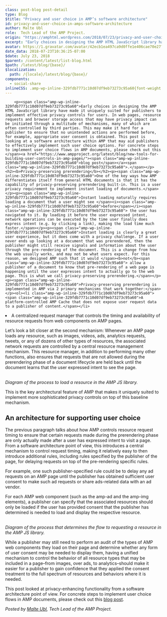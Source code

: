 ```yaml
---
class: post-blog post-detail
type: Blog
$title: "Privacy and user choice in AMP’s software architecture"
id: privacy-and-user-choice-in-amps-software-architecture
author: Malte Ubl
role:  Tech Lead of the AMP Project.
origin: "https://amphtml.wordpress.com/2018/07/23/privacy-and-user-choice-in-amps-software-architecture/amp/"
excerpt: "Early choices in designing the AMP HTML JavaScript library have made it uniquely suited for publishers to implement effective privacy controls for users. In web pages, resource requests and browser storage access that may have privacy impact can be initiated through a multitude of mechanisms, many of which are often controlled by third parties. This [&#8230;]"
avatar: https://1.gravatar.com/avatar/42ecb1ea497ca9d0ffe1e406cae70e27?s=96&d=identicon&r=G
date_data: 2018-07-23T10:36:25-07:00
$date: July 23, 2018
$parent: /content/latest/list-blog.html
$path: /latest/blog/{base}/
$localization:
  path: /{locale}/latest/blog/{base}/
components:
  - social-share
inlineCSS: .amp-wp-inline-329fdb7771c10d07df9eb73273c95a60{font-weight:400;}
---
```


<div class="amp-wp-article-content">

		<p><span class="amp-wp-inline-329fdb7771c10d07df9eb73273c95a60">Early choices in designing the AMP HTML JavaScript library have made it uniquely suited for publishers to implement effective privacy controls for users. In web pages, resource requests and browser storage access that may have privacy impact can be initiated through a multitude of mechanisms, many of which are often controlled by third parties. This may make it hard for a publisher to ensure that no unintended actions are performed before, for example, appropriate user consent is obtained. This post is looking at a software architecture within AMP that may aid publishers to effectively implement such user choice options. For concrete steps to implement user choice flows in AMP documents, please check out this </span><a href="https://www.ampproject.org/latest/blog/new-tools-for-building-user-controls-in-amp-pages/"><span class="amp-wp-inline-329fdb7771c10d07df9eb73273c95a60">blog post</span></a><span class="amp-wp-inline-329fdb7771c10d07df9eb73273c95a60">.</span></p><h2><b>Privacy-preserving prerendering</b></h2><p><span class="amp-wp-inline-329fdb7771c10d07df9eb73273c95a60">One of the key ways how AMP differentiates itself from general HTML documents is that it has the capability of privacy-preserving prerendering built-in. This is a user privacy requirement to implement instant loading of documents.</span></p><p><span class="amp-wp-inline-329fdb7771c10d07df9eb73273c95a60">Instant loading naturally requires loading a document that a user might see </span><i><span class="amp-wp-inline-329fdb7771c10d07df9eb73273c95a60">before</span></i><span class="amp-wp-inline-329fdb7771c10d07df9eb73273c95a60"> the user has navigated to it. By loading it before the user expressed intent, network operations can be executed by the time user finally does express intent (e.g. by clicking a link), making the load time much faster.</span></p><p><span class="amp-wp-inline-329fdb7771c10d07df9eb73273c95a60">Instant loading is clearly a great user experience, but it does come with a privacy challenge. If a user never ends up looking at a document that was prerendered, then the publisher might still receive signals and information about the user through the pre-rendering of the document. This is a change from how the web usually works, and may not be what users expect. For this reason, we designed AMP such that it would </span><b>not</b><span class="amp-wp-inline-329fdb7771c10d07df9eb73273c95a60"> allow a publisher of a document to know that pre-rendering of a web page is happening until the user expresses intent to actually go to the web page. This is what we call privacy-preserving prerendering.</span></p><p><span class="amp-wp-inline-329fdb7771c10d07df9eb73273c95a60">Privacy-preserving prerendering is implemented in AMP via 2 primary mechanisms that work together:</span></p><ol><li class="amp-wp-inline-329fdb7771c10d07df9eb73273c95a60"><span class="amp-wp-inline-329fdb7771c10d07df9eb73273c95a60">A platform-controlled AMP Cache that does not expose user request data to a publisher of content.</span></li>
<li class="amp-wp-inline-329fdb7771c10d07df9eb73273c95a60"><span class="amp-wp-inline-329fdb7771c10d07df9eb73273c95a60">A centralized request manager that controls the timing and availability of resource requests from web components on AMP pages.</span></li>
</ol><p><span class="amp-wp-inline-329fdb7771c10d07df9eb73273c95a60">Let’s look a bit closer at the second mechanism: Whenever an AMP page loads any resource, such as images, videos, ads, analytics requests, tweets, or any of dozens of other types of resources, the associated network requests are controlled by a central resource management mechanism. This resource manager, in addition to performing many other functions, also ensures that requests that are not allowed during the prerendering phase of a document lifecycle are held back until the document learns that the user expressed intent to see the page.</span></p><p><amp-img class="alignnone size-full wp-image-2111 amp-wp-enforced-sizes" src="https://amphtml.files.wordpress.com/2018/07/privacy-and-user-choice-in-amp_s-software-architecture-blog-post-e1532367183277.png?w=660" alt="privacy-and-user-choice-in-amp_s-software-architecture-blog-post-e1532367137299.png" srcset="https://amphtml.files.wordpress.com/2018/07/privacy-and-user-choice-in-amp_s-software-architecture-blog-post-e1532367183277.png 344w, https://amphtml.files.wordpress.com/2018/07/privacy-and-user-choice-in-amp_s-software-architecture-blog-post-e1532367183277.png?w=141 141w, https://amphtml.files.wordpress.com/2018/07/privacy-and-user-choice-in-amp_s-software-architecture-blog-post-e1532367183277.png?w=281 281w" sizes="(min-width: 344px) 344px, 100vw" width="344" height="367"></amp-img><br/><i><span class="amp-wp-inline-329fdb7771c10d07df9eb73273c95a60">Diagram of the process to load a resource in the AMP JS library.</span></i></p><p><span class="amp-wp-inline-329fdb7771c10d07df9eb73273c95a60">This is the key architectural feature of AMP that makes it uniquely suited to implement more sophisticated privacy controls on top of this baseline mechanism.</span></p><h2><b>An architecture for supporting user choice</b></h2><p><span class="amp-wp-inline-329fdb7771c10d07df9eb73273c95a60">The previous paragraph talks about how AMP controls resource request timing to ensure that certain requests made during the prerendering phase are only actually made after a user has expressed intent to visit a page. From a software architecture point of view, this introduces a central mechanism to control request timing, making it relatively easy to then introduce additional rules, including rules specified by the publisher of the page, for delaying requests on top of the pre-rendering specific rules. </span></p><p><span class="amp-wp-inline-329fdb7771c10d07df9eb73273c95a60">For example, one such publisher-specified rule could be to delay any ad requests on an AMP page until the publisher has obtained sufficient user consent to make such ad requests or share ads-related data with an ad vendor. </span></p><p><span class="amp-wp-inline-329fdb7771c10d07df9eb73273c95a60">For each AMP web component (such as the </span><span class="amp-wp-inline-329fdb7771c10d07df9eb73273c95a60">amp-ad</span><span class="amp-wp-inline-329fdb7771c10d07df9eb73273c95a60"> and the </span><span class="amp-wp-inline-329fdb7771c10d07df9eb73273c95a60">amp-img</span><span class="amp-wp-inline-329fdb7771c10d07df9eb73273c95a60"> elements), a publisher can specify that the associated resources should only be loaded if the user has provided consent that the publisher has determined is needed to load and display the respective resource.</span></p><p><amp-img class="alignnone size-full wp-image-2112 amp-wp-enforced-sizes" src="https://amphtml.files.wordpress.com/2018/07/privacy-and-user-choice-in-amp_s-software-architecture-blog-post-1-e1532367237552.png?w=660" alt="privacy-and-user-choice-in-amp_s-software-architecture-blog-post-1.png" srcset="https://amphtml.files.wordpress.com/2018/07/privacy-and-user-choice-in-amp_s-software-architecture-blog-post-1-e1532367237552.png 619w, https://amphtml.files.wordpress.com/2018/07/privacy-and-user-choice-in-amp_s-software-architecture-blog-post-1-e1532367237552.png?w=145 145w, https://amphtml.files.wordpress.com/2018/07/privacy-and-user-choice-in-amp_s-software-architecture-blog-post-1-e1532367237552.png?w=291 291w" sizes="(min-width: 619px) 619px, 100vw" width="619" height="639"></amp-img><br/><i><span class="amp-wp-inline-329fdb7771c10d07df9eb73273c95a60">Diagram of the process that determines the flow to requesting a resource in the AMP JS library. </span></i></p><p><span class="amp-wp-inline-329fdb7771c10d07df9eb73273c95a60">While a publisher may still need to perform an audit of the types of AMP web components they load on their page and determine whether any form of user consent may be needed to display them, having a unified mechanism to control the behavior of all resource types that may be included in a page–from images, over ads, to analytics–should make it easier for a publisher to gain confidence that they applied the consent treatment to the full spectrum of resources and behaviors where it is needed.</span></p><p><span class="amp-wp-inline-329fdb7771c10d07df9eb73273c95a60">This post looked at privacy-enhancing functionality from a software architecture point of view. For concrete steps to implement user choice flows in AMP documents, please check out this </span><a href="https://www.ampproject.org/latest/blog/new-tools-for-building-user-controls-in-amp-pages/"><span class="amp-wp-inline-329fdb7771c10d07df9eb73273c95a60">blog post</span></a><span class="amp-wp-inline-329fdb7771c10d07df9eb73273c95a60">.</span></p><p><i><span class="amp-wp-inline-329fdb7771c10d07df9eb73273c95a60">Posted by <a href="https://twitter.com/cramforce">Malte Ubl</a>, Tech Lead of the AMP Project.</span></i></p>	</div>



</div>
